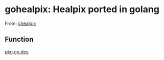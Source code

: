 # gohealpix: Healpix ported in golang

From: [chealpix](http://healpix.sourceforge.net/index.php)

## Function

[pkg.go.dev](https://pkg.go.dev/github.com/hebl/gohealpix)
